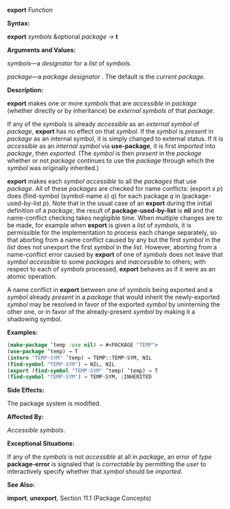 **export** *Function* 



**Syntax:** 



**export** *symbols* &amp;optional *package →* **t** 



**Arguments and Values:** 



*symbols*—a *designator* for a *list* of *symbols*. 



*package*—a *package designator* . The default is the *current package*. 



**Description:** 



**export** makes one or more *symbols* that are *accessible* in *package* (whether directly or by inheritance) be *external symbols* of that *package*. 



If any of the *symbols* is already *accessible* as an *external symbol* of *package*, **export** has no effect on that *symbol*. If the *symbol* is *present* in *package* as an internal symbol, it is simply changed to external status. If it is *accessible* as an *internal symbol* via **use-package**, it is first *imported* into *package*, then *exported*. (The *symbol* is then *present* in the *package* whether or not *package* continues to use the *package* through which the *symbol* was originally inherited.) 



**export** makes each *symbol accessible* to all the *packages* that use *package*. All of these *packages* are checked for name conflicts: (export *s p*) does (find-symbol (symbol-name *s*) *q*) for each package *q* in (package-used-by-list *p*). Note that in the usual case of an **export** during the initial definition of a *package*, the result of **package-used-by-list** is **nil** and the name-conflict checking takes negligible time. When multiple changes are to be made, for example when **export** is given a *list* of *symbols*, it is permissible for the implementation to process each change separately, so that aborting from a name conflict caused by any but the first *symbol* in the *list* does not unexport the first *symbol* in the *list*. However, aborting from a name-conflict error caused by **export** of one of *symbols* does not leave that *symbol accessible* to some *packages* and *inaccessible* to others; with respect to each of *symbols* processed, **export** behaves as if it were as an atomic operation. 







 



 



A name conflict in **export** between one of *symbols* being exported and a *symbol* already *present* in a *package* that would inherit the newly-exported *symbol* may be resolved in favor of the exported *symbol* by uninterning the other one, or in favor of the already-present *symbol* by making it a shadowing symbol. 



**Examples:**
```lisp
(make-package ’temp :use nil) → #<PACKAGE "TEMP"> 
(use-package ’temp) → T 
(intern "TEMP-SYM" ’temp) → TEMP::TEMP-SYM, NIL 
(find-symbol "TEMP-SYM") → NIL, NIL 
(export (find-symbol "TEMP-SYM" ’temp) ’temp) → T 
(find-symbol "TEMP-SYM") → TEMP-SYM, :INHERITED 
```
**Side Effects:** 



The package system is modified. 



**Affected By:** 



*Accessible symbols*. 



**Exceptional Situations:** 



If any of the *symbols* is not *accessible* at all in *package*, an error of *type* **package-error** is signaled that is *correctable* by permitting the *user* to interactively specify whether that *symbol* should be *imported*. 



**See Also:** 



**import**, **unexport**, Section 11.1 (Package Concepts) 



